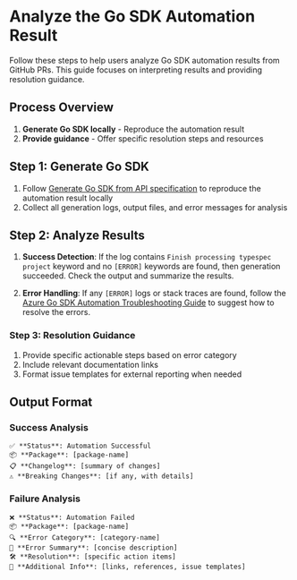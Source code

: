 # Analyze the Go SDK Automation Result

Follow these steps to help users analyze Go SDK automation results from GitHub PRs. This guide focuses on interpreting results and providing resolution guidance.

## Process Overview

1. **Generate Go SDK locally** - Reproduce the automation result
2. **Provide guidance** - Offer specific resolution steps and resources

## Step 1: Generate Go SDK

1. Follow [Generate Go SDK from API specification](./go-sdk-generation.instructions.md) to reproduce the automation result locally
2. Collect all generation logs, output files, and error messages for analysis

## Step 2: Analyze Results

1. **Success Detection**: If the log contains `Finish processing typespec project` keyword and no `[ERROR]` keywords are found, then generation succeeded. Check the output and summarize the results.

2. **Error Handling**: If any `[ERROR]` logs or stack traces are found, follow the [Azure Go SDK Automation Troubleshooting Guide](../../documentation/sdk-automation-tsg.md) to suggest how to resolve the errors.

### Step 3: Resolution Guidance

1. Provide specific actionable steps based on error category
2. Include relevant documentation links
3. Format issue templates for external reporting when needed

## Output Format

### Success Analysis

```
✅ **Status**: Automation Successful
📦 **Package**: [package-name]
📋 **Changelog**: [summary of changes]
⚠️ **Breaking Changes**: [if any, with details]
```

### Failure Analysis

```
❌ **Status**: Automation Failed
📦 **Package**: [package-name]
🔍 **Error Category**: [category-name]
💬 **Error Summary**: [concise description]
🛠️ **Resolution**: [specific action items]
📎 **Additional Info**: [links, references, issue templates]
```
